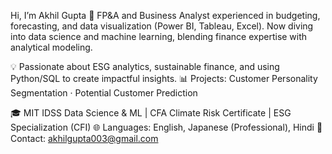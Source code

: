 Hi, I’m Akhil Gupta 👋
FP&A and Business Analyst experienced in budgeting, forecasting, and data visualization (Power BI, Tableau, Excel). Now diving into data science and machine learning, blending finance expertise with analytical modeling.

💡 Passionate about ESG analytics, sustainable finance, and using Python/SQL to create impactful insights.
📊 Projects: Customer Personality Segmentation
 · Potential Customer Prediction

🎓 MIT IDSS Data Science & ML | CFA Climate Risk Certificate | ESG Specialization (CFI)
🌐 Languages: English, Japanese (Professional), Hindi
📧 Contact: akhilgupta003@gmail.com

